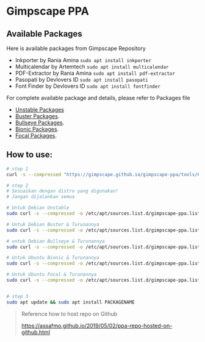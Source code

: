 # Gimpscape PPA

## Available Packages

Here is available packages from Gimpscape Repository
 - Inkporter by Rania Amina 
    `sudo apt install inkporter`
 - Multicalendar by Artemtech
    `sudo apt install multicalendar`
 - PDF-Extractor by Rania Amina
    `sudo apt install pdf-extractor`
 - Pasopati by Devlovers ID
    `sudo apt install pasopati`
 - Font Finder by Devlovers ID
    `sudo apt install fontfinder`


For complete available package and details, please refer to Packages file
 - [Unstable Packages](unstable/Packages)
 - [Buster Packages](buster/Packages).
 - [Bullseye Packages](bullseye/Packages).
 - [Bionic Packages](bionic/Packages).
 - [Focal Packages](focal/Packages).

## How to use:

```bash
# step 1
curl -s --compressed "https://gimpscape.github.io/gimpscape-ppa/tools/KEY.gpg" | sudo apt-key add -

# step 2
# Sesuaikan dengan distro yang digunakan!
# Jangan dijalankan semua

# Untuk Debian Unstable
sudo curl -s --compressed -o /etc/apt/sources.list.d/gimpscape-ppa.list "https://gimpscape.github.io/gimpscape-ppa/unstable/gimpscape-ppa.list"

# Untuk Debian Buster & Turunannya
sudo curl -s --compressed -o /etc/apt/sources.list.d/gimpscape-ppa.list "https://gimpscape.github.io/gimpscape-ppa/buster/gimpscape-ppa.list"

# untuk Debian Bullseye & Turunannya
sudo curl -s --compressed -o /etc/apt/sources.list.d/gimpscape-ppa.list "https://gimpscape.github.io/gimpscape-ppa/bullseye/gimpscape-ppa.list"

# Untuk Ubuntu Bionic & Turunannya
sudo curl -s --compressed -o /etc/apt/sources.list.d/gimpscape-ppa.list "https://gimpscape.github.io/gimpscape-ppa/bionic/gimpscape-ppa.list"

# Untuk Ubuntu Focal & Turunannya
sudo curl -s --compressed -o /etc/apt/sources.list.d/gimpscape-ppa.list "https://gimpscape.github.io/gimpscape-ppa/focal/gimpscape-ppa.list"


# step 3
sudo apt update && sudo apt install PACKAGENAME
```

>  Reference how to host repo on Github
> 
> https://assafmo.github.io/2019/05/02/ppa-repo-hosted-on-github.html
